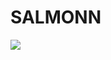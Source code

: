 # SALMONN

<div style='display:flex; gap: 0.25rem; '>
<a href='https://2ca8393217c489f75b.gradio.live'><img src='https://img.shields.io/badge/gradio-Demo-blue'></a>
</div>
